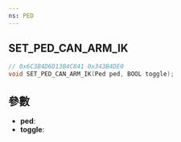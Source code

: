 ```yaml
---
ns: PED
---
```

## SET_PED_CAN_ARM_IK

```c
// 0x6C3B4D6D13B4C841 0x343B4DE0
void SET_PED_CAN_ARM_IK(Ped ped, BOOL toggle);
```


## 參數
* **ped**: 
* **toggle**: 

